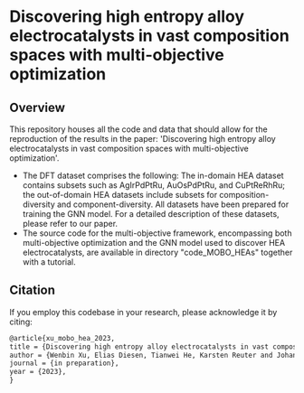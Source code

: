 # Discovering high entropy alloy electrocatalysts in vast composition spaces with multi-objective optimization

## Overview
This repository houses all the code and data that should allow for the reproduction of the results in the paper: 'Discovering high entropy alloy electrocatalysts in vast composition spaces with multi-objective optimization'.

- The DFT dataset comprises the following: The in-domain HEA dataset contains subsets such as AgIrPdPtRu, AuOsPdPtRu, and CuPtReRhRu; the out-of-domain HEA datasets include subsets for composition-diversity and component-diversity. All datasets have been prepared for training the GNN model. For a detailed description of these datasets, please refer to our paper.
- The source code for the multi-objective framework, encompassing both multi-objective optimization and the GNN model used to discover HEA electrocatalysts, are available in directory "code_MOBO_HEAs" together with a tutorial.

## Citation
If you employ this codebase in your research, please acknowledge it by citing:
```latex
@article{xu_mobo_hea_2023,
title = {Discovering high entropy alloy electrocatalysts in vast composition spaces with multi-objective optimization},
author = {Wenbin Xu, Elias Diesen, Tianwei He, Karsten Reuter and Johannes T. Margraf},
journal = {in preparation},
year = {2023},
}
```
